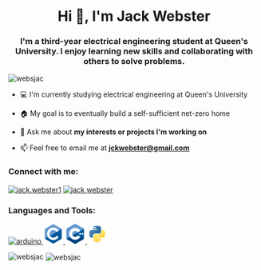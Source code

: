 <h1 align="center">Hi 👋, I'm Jack Webster</h1>
<h3 align="center">I'm a third-year electrical engineering student at Queen's University. I enjoy learning new skills and collaborating with others to solve problems.</h3>

<p align="left"> <img src="https://komarev.com/ghpvc/?username=websjac&label=Profile%20views&color=0e75b6&style=flat" alt="websjac" /> </p>

- :computer: I'm currently studying electrical engineering at Queen's University

- :house: My goal is to eventually build a self-sufficient net-zero home

- 💬 Ask me about **my interests or projects I'm working on**

- 📫 Feel free to email me at **jckwebster@gmail.com** 

<h3 align="left">Connect with me:</h3>
<p align="left">
<a href="https://linkedin.com/in/jack.webster1" target="blank"><img align="center" src="https://raw.githubusercontent.com/rahuldkjain/github-profile-readme-generator/master/src/images/icons/Social/linked-in-alt.svg" alt="jack.webster1" height="30" width="40" /></a>
<a href="https://fb.com/jack webster" target="blank"><img align="center" src="https://raw.githubusercontent.com/rahuldkjain/github-profile-readme-generator/master/src/images/icons/Social/facebook.svg" alt="jack webster" height="30" width="40" /></a>
</p>

<h3 align="left">Languages and Tools:</h3>
<p align="left"> <a href="https://www.arduino.cc/" target="_blank" rel="noreferrer"> <img src="https://cdn.worldvectorlogo.com/logos/arduino-1.svg" alt="arduino" width="40" height="40"/> </a> <a href="https://www.cprogramming.com/" target="_blank" rel="noreferrer"> <img src="https://raw.githubusercontent.com/devicons/devicon/master/icons/c/c-original.svg" alt="c" width="40" height="40"/> </a> <a href="https://www.w3schools.com/cpp/" target="_blank" rel="noreferrer"> <img src="https://raw.githubusercontent.com/devicons/devicon/master/icons/cplusplus/cplusplus-original.svg" alt="cplusplus" width="40" height="40"/> </a> <a href="https://www.python.org" target="_blank" rel="noreferrer"> <img src="https://raw.githubusercontent.com/devicons/devicon/master/icons/python/python-original.svg" alt="python" width="40" height="40"/> </a> </p>

<p><img align="left" src="[https://github-readme-stats-git-masterrstaa-rickstaa.vercel.app/api?username=adityaseth777&&show_icons=true&theme=dark](https://github-readme-stats-git-masterrstaa-rickstaa.vercel.app/api?username=FelipeFama&&show_icons=true&theme=dark)" alt="websjac" /></p>

<p>&nbsp;<img align="center" src="https://github-readme-stats.vercel.app/api?username=websjac&show_icons=true&locale=en" alt="websjac" /></p>

